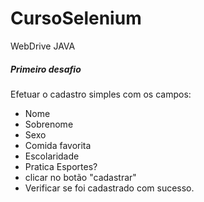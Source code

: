 # CursoSelenium
WebDrive JAVA

<h5>Primeiro desafio</h5>

<p>Efetuar o cadastro simples com os campos:</p>
<ul>
<li>Nome</li>
<li>Sobrenome</li>
<li>Sexo</li>
<li>Comida favorita</li>
<li>Escolaridade</li>
<li>Pratica Esportes?</li>
<li>clicar no botão "cadastrar"</li>
<li>Verificar se foi cadastrado com sucesso.</li>
</ul>



